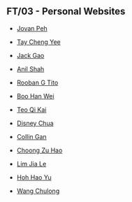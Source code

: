 ## FT/03 - Personal Websites

- [Jovan Peh]()

- [Tay Cheng Yee]()

- [Jack Gao]()

- [Anil Shah]()

- [Rooban G Tito]()

- [Boo Han Wei]()

- [Teo Qi Kai]()

- [Disney Chua]()

- [Collin Gan]()

- [Choong Zu Hao]()

- [Lim Jia Le]()

- [Hoh Hao Yu]()

- [Wang Chulong]()
